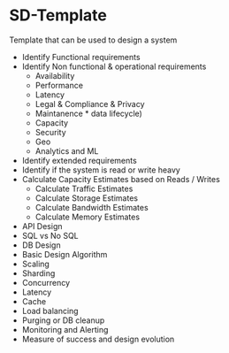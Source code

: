 # SD-Template
Template that can be used to design a system


*  Identify Functional requirements
*  Identify Non functional & operational requirements    
      * Availability
      * Performance
      * Latency
      * Legal & Compliance & Privacy
      * Maintanence * data lifecycle)
      * Capacity
      * Security
      * Geo
      * Analytics and ML
*  Identify extended requirements
*  Identify if the system is read or write heavy
*  Calculate Capacity Estimates based on Reads / Writes
      * Calculate Traffic Estimates
      * Calculate Storage Estimates
      * Calculate Bandwidth Estimates
      * Calculate Memory Estimates
*  API Design
*  SQL vs No SQL
*  DB Design
*  Basic Design Algorithm
*  Scaling
*  Sharding 
*  Concurrency 
*  Latency
*  Cache
*  Load balancing
* Purging or DB cleanup
*  Monitoring and Alerting
*  Measure of success and design evolution

